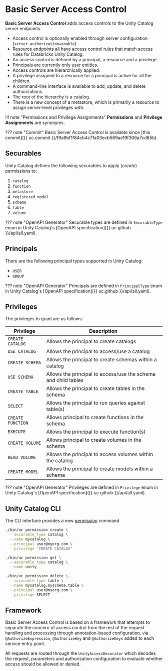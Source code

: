 # Basic Server Access Control

**Basic Server Access Control** adds access controls to the Unity Catalog server endpoints.

* Access control is optionally enabled through server configuration (`server.authorization=enable`)
* Resource endpoints all have access control rules that match access rules for Databricks Unity Catalog.
* An access control is defined by a principal, a resource and a privilege.
* Principals are currently only user entities.
* Access controls are hierarchically applied.
* A privilege assigned to a resource for a principal is active for all the children.
* A command-line interface is available to add, update, and delete authorizations.
* The root of the hierarchy is a catalog.
* There is a new concept of a metastore, which is primarily a resource to assign server-level privileges with.

!!! note "Permissions and Privilege Assignments"
    **Permissions** and **Privilege Assignments** are synonyms.

??? note "Commit"
    Basic Server Access Control is available since [this commit]({{ uc.commit }}/f9a9bf1f84cb4c7fa03ecb569ae19f306a7cd85b).

## Securables

Unity Catalog defines the following securables to apply (_create_) permissions to:

1. `catalog`
1. `function`
1. `metastore`
1. `registered_model`
1. `schema`
1. `table`
1. `volume`

??? note "OpenAPI Generator"
    Securable types are defined in `SecurableType` enum in Unity Catalog's [OpenAPI specification]({{ uc.github }}/api/all.yaml).

## Principals

There are the following principal types supported in Unity Catalog:

* `USER`
* `GROUP`

??? note "OpenAPI Generator"
    Principals are defined in `PrincipalType` enum in Unity Catalog's [OpenAPI specification]({{ uc.github }}/api/all.yaml).

## Privileges

The privileges to grant are as follows:

Privilege | Description
-|-
 `CREATE CATALOG` | Allows the principal to create catalogs
 `USE CATALOG` | Allows the principal to access/use a catalog
 `CREATE SCHEMA` | Allows the principal to create schemas within a catalog
 `USE SCHEMA` | Allows the principal to access/use the schema and child tables
 `CREATE TABLE` | Allows the principal to create tables in the schema
 `SELECT` | Allows the principal to run queries against table(s)
 `CREATE FUNCTION` | Allows principal to create functions in the schema
 `EXECUTE` | Allows the principal to execute function(s)
 `CREATE VOLUME` | Allows principal to create volumes in the schema
 `READ VOLUME` | Allows the principal to access volumes within the catalog
 `CREATE MODEL` | Allows the principal to create models within a schema

??? note "OpenAPI Generator"
    Privileges are defined in `Privilege` enum in Unity Catalog's [OpenAPI specification]({{ uc.github }}/api/all.yaml).

## Unity Catalog CLI

The CLI interface provides a new [permission](../cli/PermissionCli.md) command.

``` bash
./bin/uc permission create \
  --securable_type catalog \
  --name mycatalog \
  --principal user@myorg.com \
  --privilege "CREATE CATALOG"
```

``` bash
./bin/uc permission get \
  --securable_type catalog \
  --name unity
```

``` bash
./bin/uc permission delete \
  --securable_type table \
  --name mycatalog.myschema.table \
  --principal user@myorg.com \
  --privilege SELECT
```

## Framework

Basic Server Access Control is based on a framework that attempts to separate the concern of access control from the rest of the request handling and processing through annotation-based configuration, via `@AuthorizeExpression`, `@AuthorizeKey` and
`@AuthorizeKeys` added to each service entry point.

All requests are routed through the `UnityAccessDecorator` which decodes the request, parameters and authorization configuration to evaluate whether access should be allowed or denied.
